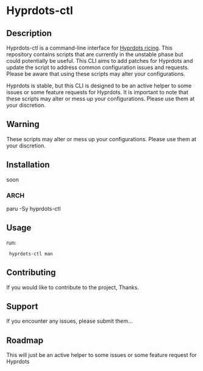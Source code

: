 # Hyprdots-ctl

## Description

Hyprdots-ctl is a command-line interface for [Hyprdots ricing](https://github.com/prasanthrangan/hyprdots). This repository contains scripts that are currently in the unstable phase but could potentially be useful. This CLI aims to add patches for Hyprdots and update the script to address common configuration issues and requests. Please be aware that using these scripts may alter your configurations.

Hyprdots is stable, but this CLI is designed to be an active helper to some issues or some feature requests for Hyprdots. It is important to note that these scripts may alter or mess up your configurations. Please use them at your discretion.

## Warning

These scripts may alter or mess up your configurations. Please use them at your discretion.

## Installation

soon

### ARCH
paru -Sy hyprdots-ctl

## Usage

run: 

``` hyprdots-ctl man```

## Contributing

If you would like to contribute to the project, Thanks.

## Support

If you encounter any issues, please submit them...

## Roadmap

This will just be an active helper to some issues or some feature request for Hyprdots

